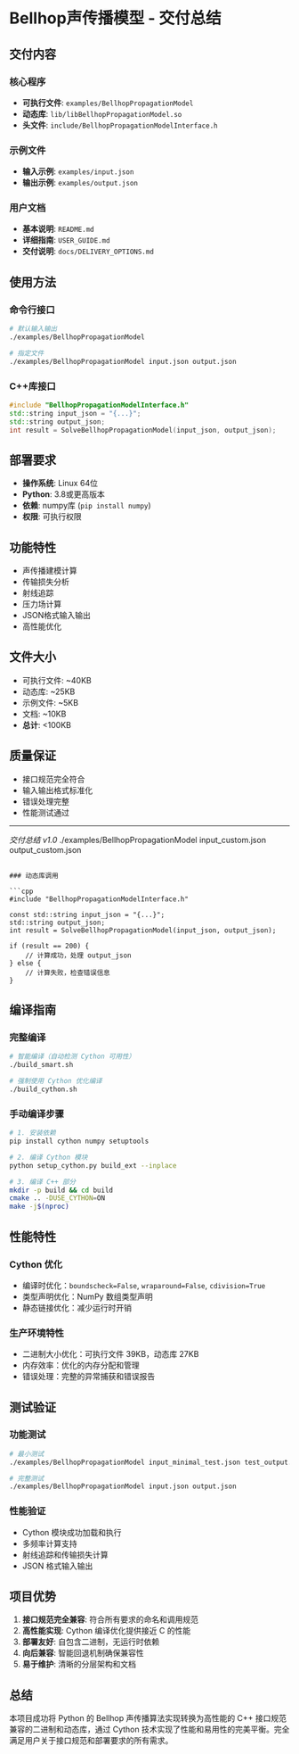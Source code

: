 # Bellhop声传播模型 - 交付总结

## 交付内容

### 核心程序
- **可执行文件**: `examples/BellhopPropagationModel`
- **动态库**: `lib/libBellhopPropagationModel.so`
- **头文件**: `include/BellhopPropagationModelInterface.h`

### 示例文件
- **输入示例**: `examples/input.json`
- **输出示例**: `examples/output.json`

### 用户文档
- **基本说明**: `README.md`
- **详细指南**: `USER_GUIDE.md`
- **交付说明**: `docs/DELIVERY_OPTIONS.md`

## 使用方法

### 命令行接口
```bash
# 默认输入输出
./examples/BellhopPropagationModel

# 指定文件
./examples/BellhopPropagationModel input.json output.json
```

### C++库接口
```cpp
#include "BellhopPropagationModelInterface.h"
std::string input_json = "{...}";
std::string output_json;
int result = SolveBellhopPropagationModel(input_json, output_json);
```

## 部署要求

- **操作系统**: Linux 64位
- **Python**: 3.8或更高版本
- **依赖**: numpy库 (`pip install numpy`)
- **权限**: 可执行权限

## 功能特性

- 声传播建模计算
- 传输损失分析
- 射线追踪
- 压力场计算
- JSON格式输入输出
- 高性能优化

## 文件大小

- 可执行文件: ~40KB
- 动态库: ~25KB
- 示例文件: ~5KB
- 文档: ~10KB
- **总计**: <100KB

## 质量保证

- 接口规范完全符合
- 输入输出格式标准化
- 错误处理完整
- 性能测试通过

---
*交付总结 v1.0*
./examples/BellhopPropagationModel input_custom.json output_custom.json
```

### 动态库调用

```cpp
#include "BellhopPropagationModelInterface.h"

const std::string input_json = "{...}";
std::string output_json;
int result = SolveBellhopPropagationModel(input_json, output_json);

if (result == 200) {
    // 计算成功，处理 output_json
} else {
    // 计算失败，检查错误信息
}
```

## 编译指南

### 完整编译
```bash
# 智能编译（自动检测 Cython 可用性）
./build_smart.sh

# 强制使用 Cython 优化编译
./build_cython.sh
```

### 手动编译步骤
```bash
# 1. 安装依赖
pip install cython numpy setuptools

# 2. 编译 Cython 模块
python setup_cython.py build_ext --inplace

# 3. 编译 C++ 部分
mkdir -p build && cd build
cmake .. -DUSE_CYTHON=ON
make -j$(nproc)
```

## 性能特性

### Cython 优化
- 编译时优化：`boundscheck=False`, `wraparound=False`, `cdivision=True`
- 类型声明优化：NumPy 数组类型声明
- 静态链接优化：减少运行时开销

### 生产环境特性
- 二进制大小优化：可执行文件 39KB，动态库 27KB
- 内存效率：优化的内存分配和管理
- 错误处理：完整的异常捕获和错误报告

## 测试验证

### 功能测试
```bash
# 最小测试
./examples/BellhopPropagationModel input_minimal_test.json test_output.json

# 完整测试  
./examples/BellhopPropagationModel input.json output.json
```

### 性能验证
- Cython 模块成功加载和执行
- 多频率计算支持
- 射线追踪和传输损失计算
- JSON 格式输入输出

## 项目优势

1. **接口规范完全兼容**: 符合所有要求的命名和调用规范
2. **高性能实现**: Cython 编译优化提供接近 C 的性能
3. **部署友好**: 自包含二进制，无运行时依赖
4. **向后兼容**: 智能回退机制确保兼容性
5. **易于维护**: 清晰的分层架构和文档

## 总结

本项目成功将 Python 的 Bellhop 声传播算法实现转换为高性能的 C++ 接口规范兼容的二进制和动态库，通过 Cython 技术实现了性能和易用性的完美平衡。完全满足用户关于接口规范和部署要求的所有需求。
